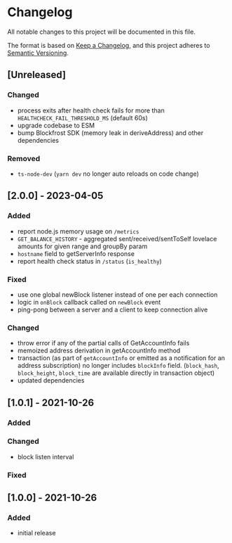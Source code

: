 # Changelog

All notable changes to this project will be documented in this file.

The format is based on [Keep a Changelog](https://keepachangelog.com/en/1.0.0/),
and this project adheres to [Semantic Versioning](https://semver.org/spec/v2.0.0.html).

## [Unreleased]

### Changed

- process exits after health check fails for more than `HEALTHCHECK_FAIL_THRESHOLD_MS` (default 60s)
- upgrade codebase to ESM
- bump Blockfrost SDK (memory leak in deriveAddress) and other dependencies

### Removed
- `ts-node-dev` (`yarn dev` no longer auto reloads on code change)
## [2.0.0] - 2023-04-05

### Added

- report node.js memory usage on `/metrics`
- `GET_BALANCE_HISTORY` - aggregated sent/received/sentToSelf lovelace amounts for given range and groupBy param
- `hostname` field to getServerInfo response
- report health check status in `/status` (`is_healthy`)

### Fixed

- use one global newBlock listener instead of one per each connection
- logic in `onBlock` callback called on `newBlock` event
- ping-pong between a server and a client to keep connection alive

### Changed

- throw error if any of the partial calls of GetAccountInfo fails
- memoized address derivation in getAccountInfo method
- transaction (as part of `getAccountInfo` or emitted as a notification for an address subscription) no longer includes `blockInfo` field. (`block_hash`, `block_height`, `block_time` are available directly in transaction object)
- updated dependencies

## [1.0.1] - 2021-10-26

### Added

### Changed

- block listen interval

### Fixed

## [1.0.0] - 2021-10-26

### Added

- initial release
